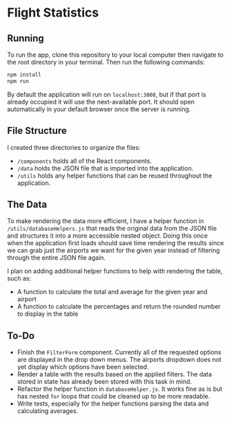 # Flight Statistics

## Running

To run the app, clone this repository to your local computer then navigate to the root directory in your terminal. Then run the following commands:

```bash
npm install
npm run
```

By default the application will run on `localhost:3000`, but if that port is already occupied it will use the next-available port. It should open automatically in your default browser once the server is running.

## File Structure

I created three directories to organize the files:

- `/components` holds all of the React components.
- `/data` holds the JSON file that is imported into the application.
- `/utils` holds any helper functions that can be reused throughout the application.

## The Data

To make rendering the data more efficient, I have a helper function in `/utils/databaseHelpers.js` that reads the original data from the JSON file and structures it into a more accessible nested object. Doing this once when the application first loads should save time rendering the results since we can grab just the airports we want for the given year instead of filtering through the entire JSON file again.

I plan on adding additional helper functions to help with rendering the table, such as:

- A function to calculate the total and average for the given year and airport
- A function to calculate the percentages and return the rounded number to display in the table

## To-Do

- Finish the `FilterForm` component. Currently all of the requested options are displayed in the drop down menus. The airports dropdown does not yet display which options have been selected.
- Render a table with the results based on the applied filters. The data stored in state has already been stored with this task in mind.
- Refactor the helper function in `databaseHelper.js`. It works fine as is but has nested `for` loops that could be cleaned up to be more readable.
- Write tests, especially for the helper functions parsing the data and calculating averages.